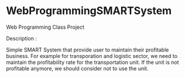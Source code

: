 # WebProgrammingSMARTSystem
Web Programming Class Project

Description :

Simple SMART System that provide user to maintain their profitable business.
For example for transporation and logistic sector, we need to maintain the profitability rate for the transportation unit.
If the unit is not profitable anymore, we should consider not to use the unit.
